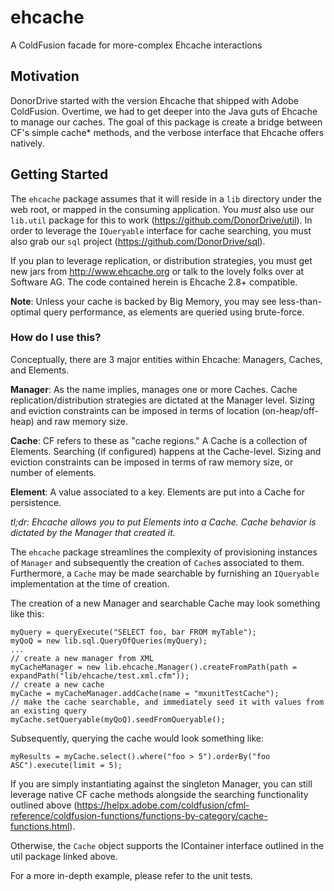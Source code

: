 # ehcache
A ColdFusion facade for more-complex Ehcache interactions

## Motivation
DonorDrive started with the version Ehcache that shipped with Adobe ColdFusion. Overtime, we had to get deeper into the Java guts of Ehcache to manage our caches. The goal of this package is create a bridge between CF's simple cache* methods, and the verbose interface that Ehcache offers natively.

## Getting Started
The `ehcache` package assumes that it will reside in a `lib` directory under the web root, or mapped in the consuming application. You *must* also use our `lib.util` package for this to work (https://github.com/DonorDrive/util). In order to leverage the `IQueryable` interface for cache searching, you must also grab our `sql` project (https://github.com/DonorDrive/sql).

If you plan to leverage replication, or distribution strategies, you must get new jars from http://www.ehcache.org or talk to the lovely folks over at Software AG. The code contained herein is Ehcache 2.8+ compatible.

**Note**: Unless your cache is backed by Big Memory, you may see less-than-optimal query performance, as elements are queried using brute-force.

### How do I use this?
Conceptually, there are 3 major entities within Ehcache: Managers, Caches, and Elements.

**Manager**: As the name implies, manages one or more Caches. Cache replication/distribution strategies are dictated at the Manager level. Sizing and eviction constraints can be imposed in terms of location (on-heap/off-heap) and raw memory size.

**Cache**: CF refers to these as "cache regions." A Cache is a collection of Elements. Searching (if configured) happens at the Cache-level. Sizing and eviction constraints can be imposed in terms of raw memory size, or number of elements.

**Element**: A value associated to a key. Elements are put into a Cache for persistence.

*tl;dr: Ehcache allows you to put Elements into a Cache. Cache behavior is dictated by the Manager that created it.*

The `ehcache` package streamlines the complexity of provisioning instances of `Manager` and subsequently the creation of `Cache`s associated to them. Furthermore, a `Cache` may be made searchable by furnishing an `IQueryable` implementation at the time of creation.

The creation of a new Manager and searchable Cache may look something like this:

```
myQuery = queryExecute("SELECT foo, bar FROM myTable");
myQoQ = new lib.sql.QueryOfQueries(myQuery);
...
// create a new manager from XML
myCacheManager = new lib.ehcache.Manager().createFromPath(path = expandPath("lib/ehcache/test.xml.cfm"));
// create a new cache
myCache = myCacheManager.addCache(name = "mxunitTestCache");
// make the cache searchable, and immediately seed it with values from an existing query
myCache.setQueryable(myQoQ).seedFromQueryable();
```

Subsequently, querying the cache would look something like:

`myResults = myCache.select().where("foo > 5").orderBy("foo ASC").execute(limit = 5);`

If you are simply instantiating against the singleton Manager, you can still leverage native CF cache methods alongside the searching functionality outlined above (https://helpx.adobe.com/coldfusion/cfml-reference/coldfusion-functions/functions-by-category/cache-functions.html).

Otherwise, the `Cache` object supports the IContainer interface outlined in the util package linked above.

For a more in-depth example, please refer to the unit tests.